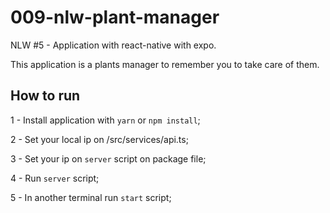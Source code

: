 # 009-nlw-plant-manager
NLW #5 - Application with react-native with expo.

This application is a plants manager to remember you to take care of them.

## How to run

1 - Install application with `yarn` or `npm install`;

2 - Set your local ip on /src/services/api.ts;

3 - Set your ip on `server` script on package file;

4 - Run `server` script;

5 - In another terminal run `start` script;

